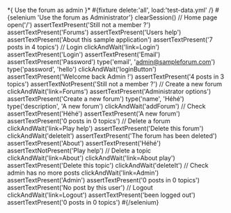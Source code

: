 \*{ Use the forum as admin }\* \#{fixture delete:'all', load:'test-data.yml' /} \#{selenium 'Use the forum as Administrator'} clearSession() // Home page open('/') assertTextPresent('Still not a member ?') assertTextPresent('Forums') assertTextPresent('Users help') assertTextPresent('About this sample application') assertTextPresent('7 posts in 4 topics') // Login clickAndWait('link=Login') assertTextPresent('Login') assertTextPresent('Email') assertTextPresent('Password') type('email', 'admin@sampleforum.com') type('password', 'hello') clickAndWait('loginButton') assertTextPresent('Welcome back Admin !') assertTextPresent('4 posts in 3 topics') assertTextNotPresent('Still not a member ?') // Create a new forum clickAndWait('link=Forums') assertTextPresent('Administrator options') assertTextPresent('Create a new forum') type('name', 'Héhé') type('description', 'A new forum') clickAndWait('addForum') // Check assertTextPresent('Héhé') assertTextPresent('A new forum') assertTextPresent('0 posts in 0 topics') // Delete a forum clickAndWait('link=Play help') assertTextPresent('Delete this forum') clickAndWait('deleteIt') assertTextPresent('The forum has been deleted') assertTextPresent('About') assertTextPresent('Héhé') assertTextNotPresent('Play help') // Delete a topic clickAndWait('link=About') clickAndWait('link=About play') assertTextPresent('Delete this topic') clickAndWait('deleteIt') // Check admin has no more posts clickAndWait('link=Admin') assertTextPresent('Admin') assertTextPresent('0 posts in 0 topics') assertTextPresent('No post by this user') // Logout clickAndWait('link=Logout') assertTextPresent('been logged out') assertTextPresent('0 posts in 0 topics') \#{/selenium}

